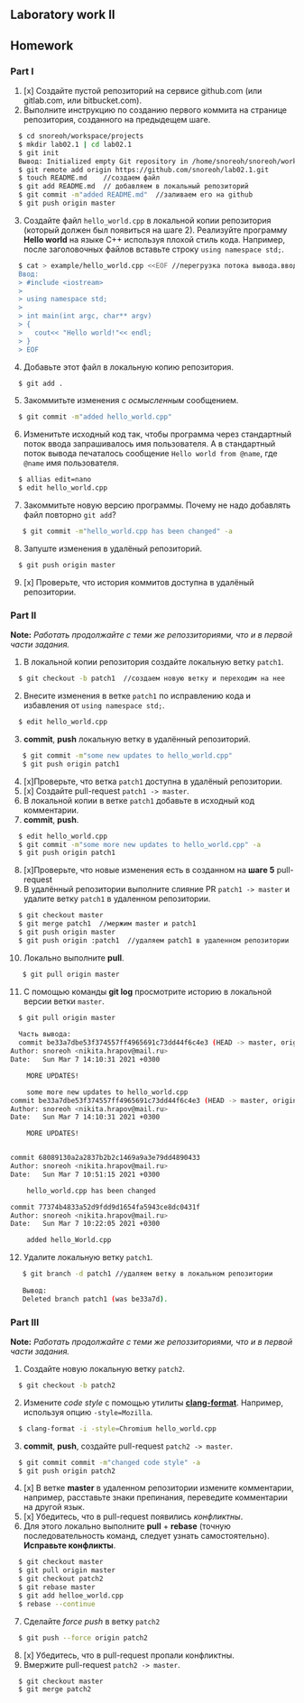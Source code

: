## Laboratory work II

## Homework

### Part I

1. [x] Создайте пустой репозиторий на сервисе github.com (или gitlab.com, или bitbucket.com).
2. Выполните инструкцию по созданию первого коммита на странице репозитория, созданного на предыдещем шаге.
```sh
  $ cd snoreoh/workspace/projects
  $ mkdir lab02.1 | cd lab02.1
  $ git init 
  Вывод: Initialized empty Git repository in /home/snoreoh/snoreoh/workspace/projects/lab02.1/.git/
  $ git remote add origin https://github.com/snoreoh/lab02.1.git
  $ touch README.md    //создаем файл 
  $ git add README.md  // добавляем в локальный репозиторий
  $ git commit -m"added README.md"  //заливаем его на github
  $ git push origin master
```
3. Создайте файл `hello_world.cpp` в локальной копии репозитория (который должен был появиться на шаге 2). Реализуйте программу **Hello world** на языке C++ используя плохой стиль кода. Например, после заголовочных файлов вставьте строку `using namespace std;`.
```sh
  $ cat > example/hello_world.cpp <<EOF //перегрузка потока вывода.ввода
  Ввод:  
  > #include <iostream>
  > 
  > using namespace std;
  > 
  > int main(int argc, char** argv)
  > {
  >   cout<< "Hello world!"<< endl;
  > }
  > EOF
```
																						
4. Добавьте этот файл в локальную копию репозитория.
```sh
  $ git add .
```
5. Закоммитьте изменения с *осмысленным* сообщением.
```sh
  $ git commit -m"added hello_world.cpp"
```
6. Изменитьте исходный код так, чтобы программа через стандартный поток ввода запрашивалось имя пользователя. А в стандартный поток вывода печаталось сообщение `Hello world from @name`, где `@name` имя пользователя.
```sh
  $ allias edit=nano
  $ edit hello_world.cpp 
```
7. Закоммитьте новую версию программы. Почему не надо добавлять файл повторно `git add`?
```sh
   $ git commit -m"hello_world.cpp has been changed" -a
```
 
8. Запуште изменения в удалёный репозиторий.
```sh
  $ git push origin master
```
9. [x] Проверьте, что история коммитов доступна в удалёный репозитории.

### Part II

**Note:** *Работать продолжайте с теми же репоззиториями, что и в первой части задания.*
1. В локальной копии репозитория создайте локальную ветку `patch1`.
```sh
  $ git сheckout -b patch1  //создаем новую ветку и переходим на нее
```
2. Внесите изменения в ветке `patch1` по исправлению кода и избавления от `using namespace std;`.
```sh
  $ edit hello_world.cpp
```
3. **commit**, **push** локальную ветку в удалённый репозиторий.
```sh
   $ git commit -m"some new updates to hello_world.cpp"
   $ git push origin patch1 
```
4. [x]Проверьте, что ветка `patch1` доступна в удалёный репозитории. 
5. [x] Cоздайте pull-request `patch1 -> master`.
6. В локальной копии в ветке `patch1` добавьте в исходный код комментарии.
7. **commit**, **push**.
```sh
  $ edit hello_world.cpp 
  $ git commit -m"some more new updates to hello_world.cpp" -a
  $ git push origin patch1
```
8. [x]Проверьте, что новые изменения есть в созданном на **шаге 5** pull-request
9. В удалённый репозитории выполните  слияние PR `patch1 -> master` и удалите ветку `patch1` в удаленном репозитории.
```sh
  $ git checkout master
  $ git merge patch1  //мержим master и patch1
  $ git push origin master
  $ git push origin :patch1  //удаляем patch1 в удаленном репозитории
```
10. Локально выполните **pull**.
```sh
   $ git pull origin master 
```

11. С помощью команды **git log** просмотрите историю в локальной версии ветки `master`.
```sh
  $ git pull origin master
  
  Часть вывода:
  commit be33a7dbe53f374557ff4965691c73dd44f6c4e3 (HEAD -> master, origin/master, patch1)
Author: snoreoh <nikita.hrapov@mail.ru>
Date:   Sun Mar 7 14:10:31 2021 +0300

    MORE UPDATES!

    some more new updates to hello_world.cpp
commit be33a7dbe53f374557ff4965691c73dd44f6c4e3 (HEAD -> master, origin/master, patch1)
Author: snoreoh <nikita.hrapov@mail.ru>
Date:   Sun Mar 7 14:10:31 2021 +0300

    MORE UPDATES!


commit 68089130a2a2837b2b2c1469a9a3e79dd4890433
Author: snoreoh <nikita.hrapov@mail.ru>
Date:   Sun Mar 7 10:51:15 2021 +0300

    hello_world.cpp has been changed

commit 77374b4833a52d9fdd9d1654fa5943ce8dc0431f
Author: snoreoh <nikita.hrapov@mail.ru>
Date:   Sun Mar 7 10:22:05 2021 +0300

    added hello_World.cpp
```
 12. Удалите локальную ветку `patch1`.
```sh
   $ git branch -d patch1 //удаляем ветку в локальном репозитории
   
   Вывод:
   Deleted branch patch1 (was be33a7d).
```

### Part III

**Note:** *Работать продолжайте с теми же репоззиториями, что и в первой части задания.*
1. Создайте новую локальную ветку `patch2`.
```sh
  $ git checkout -b patch2
```
2. Измените *code style* с помощью утилиты [**clang-format**](http://clang.llvm.org/docs/ClangFormat.html). Например, используя опцию `-style=Mozilla`.
```sh
  $ clang-format -i -style=Chromium hello_world.cpp
```
3. **commit**, **push**, создайте pull-request `patch2 -> master`.
```sh
  $ git commit commit -m"changed code style" -a
  $ git push origin patch2
```
4. [x] В ветке **master** в удаленном репозитории измените комментарии, например, расставьте знаки препинания, переведите комментарии на другой язык.
5. [x] Убедитесь, что в pull-request появились *конфликтны*.
6. Для этого локально выполните **pull** + **rebase** (точную последовательность команд, следует узнать самостоятельно). **Исправьте конфликты**.

```sh
  $ git checkout master
  $ git pull origin master
  $ git checkout patch2
  $ git rebase master
  $ git add helloe_world.cpp
  $ rebase --continue
```
  
7. Сделайте *force push* в ветку `patch2`
```sh
  $ git push --force origin patch2
```
8. [x] Убедитесь, что в pull-request пропали конфликтны. 
9. Вмержите pull-request `patch2 -> master`.
```sh
  $ git checkout master
  $ git merge patch2
```
